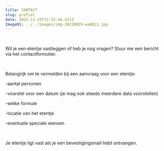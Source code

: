 ```yaml
---
title: CONTACT
slug: profiel
date: 2022-11-19T11:22:44.421Z
Image01: ../../images/img-20220829-wa0021.jpg
---
```

<br/>

Wil je een etentje vastleggen of heb je nog vragen? Stuur me een bericht via het contactformulier.

<br/>

B﻿elangrijk om te vermelden bij een aanvraag voor een etentje:

\-﻿aantal personen  


\-﻿voorstel voor een datum (je mag ook steeds meerdere data voorstellen)

\-﻿welke formule

\-locatie van het etentje

\-﻿eventuele speciale wensen

<br/>

J﻿e etentje ligt vast als je een bevestigingsmail hebt ontvangen.
